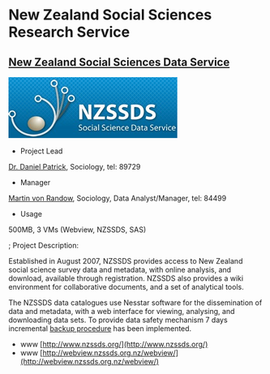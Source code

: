 # New Zealand Social Sciences Research Service

## [New Zealand Social Sciences Data Service](http://www.nzssds.org/)

![Example.jpg](./attachments/Example.jpg)
- Project Lead

[Dr. Daniel Patrick](mailto:d.patrick@auckland.ac.nz), Sociology, tel: 89729
- Manager

[Martin von Randow](mailto:m.vonrandow@auckland.ac.nz), Sociology, Data Analyst/Manager, tel: 84499
- Usage

500MB, 3 VMs (Webview, NZSSDS, SAS)

; Project Description:

Established in August 2007, NZSSDS provides access to New Zealand social science survey data and metadata, with online analysis, and download, available through registration. NZSSDS also provides a wiki environment for collaborative documents, and a set of analytical tools.

The NZSSDS data catalogues use Nesstar software for the dissemination of data and metadata, with a web interface for viewing, analysing, and downloading data sets. To provide data safety mechanism 7 days incremental [backup procedure](/wiki/spaces/BeSTGRID/pages/3816950542) has been implemented.

- www
[http://www.nzssds.org/](http://www.nzssds.org/)
- www
[http://webview.nzssds.org.nz/webview/](http://webview.nzssds.org.nz/webview/)

